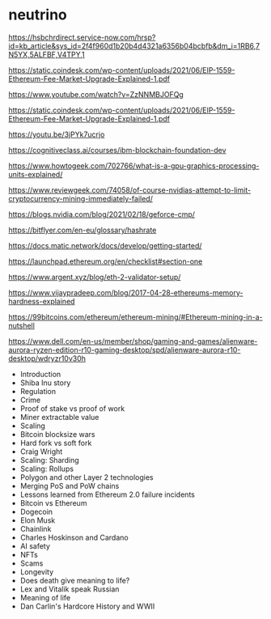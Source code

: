 # neutrino

https://hsbchrdirect.service-now.com/hrsp?id=kb_article&sys_id=2f4f960d1b20b4d4321a6356b04bcbfb&dm_i=1RB6,7N5YX,5ALFBF,V4TPY,1

https://static.coindesk.com/wp-content/uploads/2021/06/EIP-1559-Ethereum-Fee-Market-Upgrade-Explained-1.pdf

https://www.youtube.com/watch?v=ZzNNMBJOFQg

https://static.coindesk.com/wp-content/uploads/2021/06/EIP-1559-Ethereum-Fee-Market-Upgrade-Explained-1.pdf

https://youtu.be/3jPYk7ucrjo

https://cognitiveclass.ai/courses/ibm-blockchain-foundation-dev



https://www.howtogeek.com/702766/what-is-a-gpu-graphics-processing-units-explained/

https://www.reviewgeek.com/74058/of-course-nvidias-attempt-to-limit-cryptocurrency-mining-immediately-failed/

https://blogs.nvidia.com/blog/2021/02/18/geforce-cmp/

https://bitflyer.com/en-eu/glossary/hashrate

https://docs.matic.network/docs/develop/getting-started/

https://launchpad.ethereum.org/en/checklist#section-one

https://www.argent.xyz/blog/eth-2-validator-setup/

https://www.vijaypradeep.com/blog/2017-04-28-ethereums-memory-hardness-explained

https://99bitcoins.com/ethereum/ethereum-mining/#Ethereum-mining-in-a-nutshell

https://www.dell.com/en-us/member/shop/gaming-and-games/alienware-aurora-ryzen-edition-r10-gaming-desktop/spd/alienware-aurora-r10-desktop/wdryzr10v30h





- Introduction
- Shiba Inu story
- Regulation
- Crime
- Proof of stake vs proof of work
- Miner extractable value
- Scaling
- Bitcoin blocksize wars
- Hard fork vs soft fork
- Craig Wright
- Scaling: Sharding
- Scaling: Rollups
- Polygon and other Layer 2 technologies
- Merging PoS and PoW chains
- Lessons learned from Ethereum 2.0 failure incidents
- Bitcoin vs Ethereum
- Dogecoin
- Elon Musk
- Chainlink
- Charles Hoskinson and Cardano
- AI safety
- NFTs
- Scams
- Longevity
- Does death give meaning to life?
- Lex and Vitalik speak Russian
- Meaning of life
- Dan Carlin's Hardcore History and WWII



